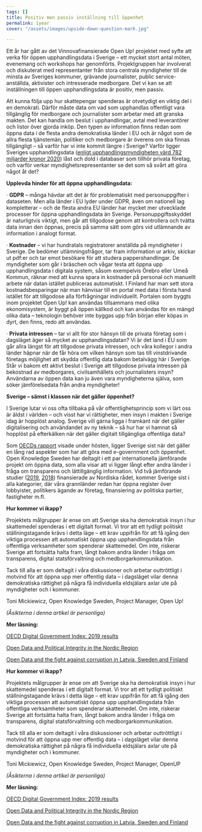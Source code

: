 ```yaml
---
tags: []
title: Positiv men passiv inställning till öppenhet
permalink: 1year
cover: "/assets/images/upside-down-question-mark.jpg"

---
```

Ett år har gått av det Vinnovafinansierade Open Up! projektet med syfte att verka för öppen upphandlingsdata i Sverige – ett mycket stort antal möten, evenemang och workshops har genomförts. Projektgruppen har involverat och diskuterat med representanter från stora centrala myndigheter till de minsta av Sveriges kommuner, grävande journalister, public service-anställda, aktivister och intresserade medborgare. Det vi kan se att inställningen till öppen upphandlingsdata är positiv, men passiv.

Att kunna följa upp hur skattepengar spenderas är otvetydigt en viktig del i en demokrati. Därför måste data om vad som upphandlas offentligt vara tillgänglig för medborgare och journalister som arbetar med att granska makten. Det kan handla om beslut i upphandlingar, avtal med leverantörer och listor över gjorda inköp. Den typen av information finns redan som öppna data i de flesta andra demokratiska länder i EU och är något som de allra flesta tjänstemän, politiker och medborgare är överens om ska finnas tillgängligt – så varför har vi inte kommit längre i Sverige? Varför ligger Sveriges upphandlingsdata ([enligt upphandlingsmyndigheten värd 782 miljarder kronor 2020](https://www.upphandlingsmyndigheten.se/globalassets/dokument/publikationer/uhm_statistikrapport_2020.pdf)) låst och dold i databaser som tillhör privata företag, och varför verkar myndighetsrepresentanter se det som så svårt att göra något åt det?

**Upplevda hinder för att öppna upphandlingsdata:**

· **GDPR** – många hävdar att det är för problematiskt med personuppgifter i dataseten. Men alla länder i EU lyder under GDPR, även om nationell lag kompletterar – och de flesta andra EU länder har mycket mer utvecklade processer för öppna upphandlingsdata än Sverige. Personuppgiftsskyddet är naturligtvis viktigt, men går att tillgodose genom att kontrollera och tvätta data innan den öppnas, precis på samma sätt som görs vid utlämnande av information i analogt format.

· **Kostnader** – vi har hundratals registratorer anställda på myndigheter i Sverige. De bedömer utlämningsfrågor, tar fram information ur arkiv, skickar ut pdf:er och tar emot besökare för att studera pappershandlingar. De myndigheter som går i bräschen och vågar testa att öppna upp upphandlingsdata i digitala system, såsom exempelvis Örebro eller Umeå Kommun, räknar med att kunna spara in kostnader på personal och manuellt arbete när datan istället publiceras automatiskt. I Finland har man sett stora kostnadsbesparingar när man hänvisar till en portal med data i första hand istället för att tillgodose alla förfrågningar individuellt. Portalen som byggts inom projektet Open Up! kan användas tillsammans med olika ekonomisystem, är byggt på öppen källkod och kan användas för en mängd olika data – teknologin behöver inte byggas upp från början eller köpas in dyrt, den finns, redo att användas.

· **Privata intressen** – tar vi allt för stor hänsyn till de privata företag som i dagsläget äger så mycket av upphandlingsdatan? Vi är det land i EU som går allra längst för att tillgodose privata intressen, och våra kollegor i andra länder häpnar när de får höra om vilken hänsyn som tas till vinstdrivande företags möjlighet att skydda offentlig data bakom betalvägg här i Sverige. Står vi bakom ett aktivt beslut i Sverige att tillgodose privata intressen på bekostnad av medborgares, civilsamhällets och journalisters insyn? Användarna av öppen data kan ju även vara myndigheterna själva, som söker jämförelsedata från andra myndigheter!

**Sverige – sämst i klassen när det gäller öppenhet?**

I Sverige lutar vi oss ofta tillbaka på vår offentlighetsprincip som vi lärt oss är äldst i världen – och visst har vi rättigheter, men insyn i makten i Sverige idag är hopplöst analog. Sverige vill gärna ligga i framkant när det gäller digitalisering och användandet av ny teknik – så hur har vi hamnat så hopplöst på efterkälken när det gäller digitalt tillgängliga offentliga data?

Som [OECDs rapport](https://www.oecd-ilibrary.org/docserver/4de9f5bb-en.pdf?expires=1618565298&id=id&accname=guest&checksum=BE7A6497CC869C86973C513014A50CE5) visade under hösten, ligger Sverige sist när det gäller en lång rad aspekter som har att göra med e-government och öppenhet. Open Knowledge Sweden har deltagit i ett par internationella jämförande projekt om öppna data, som alla visar att vi ligger långt efter andra länder i fråga om transparens och lättillgänglig information. Vid två jämförande studier ([2019](https://delna.lv/wp-content/uploads/2019/11/Open-Data_TI-LV_2019.pdf), [2018](https://delna.lv/wp-content/uploads/2018/11/OD4AC_GEN_Final7.pdf)) finansierade av Nordiska rådet, kommer Sverige sist i alla kategorier, där våra grannländer redan har öppna register över lobbyister, politikers ägande av företag, finansiering av politiska partier, fastigheter m.fl.

**Hur kommer vi ikapp?**

Projektets målgrupper är ense om att Sverige ska ha demokratisk insyn i hur skattemedel spenderas i ett digitalt format. Vi tror att ett tydligt politiskt ställningstagande krävs i detta läge – ett krav uppifrån för att få igång den viktiga processen att automatiskt öppna upp upphandlingsdata från offentliga verksamheter som spenderar skattemedel. Om inte, riskerar Sverige att fortsätta halta fram, långt bakom andra länder i fråga om transparens, digital statsförvaltning och medborgarkommunikation.

Tack till alla er som deltagit i våra diskussioner och arbetar outtröttligt i motvind för att öppna upp mer offentlig data – i dagsläget vilar denna demokratiska rättighet på några få individuella eldsjälars axlar ute på myndigheter och i kommuner.

Toni Mickiewicz, Open Knowledge Sweden, Project Manager, Open Up!

_(Åsikterna i denna artikel är personliga)_

**Mer läsning:**

[OECD Digital Government Index: 2019 results](https://www.oecd-ilibrary.org/docserver/4de9f5bb-en.pdf?expires=1618565298&id=id&accname=guest&checksum=BE7A6497CC869C86973C513014A50CE5)

[Open Data and Political Integrity in the Nordic Region](https://delna.lv/wp-content/uploads/2019/11/Open-Data_TI-LV_2019.pdf)

[Open Data and the fight against corruption in Latvia, Sweden and Finland](https://delna.lv/wp-content/uploads/2018/11/OD4AC_GEN_Final7.pdf)

**Hur kommer vi ikapp?**

Projektets målgrupper är ense om att Sverige ska ha demokratisk insyn i hur skattemedel spenderas i ett digitalt format. Vi tror att ett tydligt politiskt ställningstagande krävs i detta läge – ett krav uppifrån för att få igång den viktiga processen att automatiskt öppna upp upphandlingsdata från offentliga verksamheter som spenderar skattemedel. Om inte, riskerar Sverige att fortsätta halta fram, långt bakom andra länder i fråga om transparens, digital statsförvaltning och medborgarkommunikation.

Tack till alla er som deltagit i våra diskussioner och arbetar outtröttligt i motvind för att öppna upp mer offentlig data – i dagsläget vilar denna demokratiska rättighet på några få individuella eldsjälars axlar ute på myndigheter och i kommuner.

Toni Mickiewicz, Open Knowledge Sweden, Project Manager, OpenUP

_(Åsikterna i denna artikel är personliga)_

**Mer läsning:**

[OECD Digital Government Index: 2019 results](https://www.oecd-ilibrary.org/docserver/4de9f5bb-en.pdf?expires=1618565298&id=id&accname=guest&checksum=BE7A6497CC869C86973C513014A50CE5)

[Open Data and Political Integrity in the Nordic Region](https://delna.lv/wp-content/uploads/2019/11/Open-Data_TI-LV_2019.pdf)

[Open Data and the fight against corruption in Latvia, Sweden and Finland](https://delna.lv/wp-content/uploads/2018/11/OD4AC_GEN_Final7.pdf)
